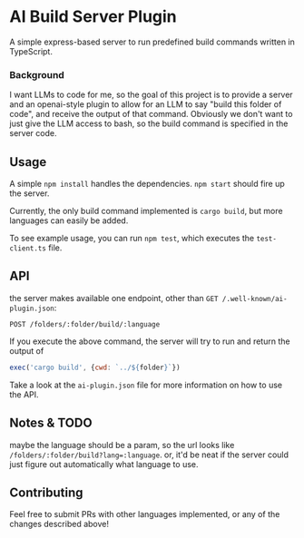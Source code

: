 # AI Build Server Plugin

A simple express-based server to run predefined build commands written in TypeScript.

### Background

I want LLMs to code for me, so the goal of this project is to provide a server and 
an openai-style plugin to allow for an LLM to say "build this folder of code", and 
receive the output of that command.  Obviously we don't want to just give the LLM 
access to bash, so the build command is specified in the server code.

## Usage

A simple `npm install` handles the dependencies.  `npm start` should fire up the server.

Currently, the only build command implemented is `cargo build`, 
but more languages can easily be added.

To see example usage, you can run `npm test`, which executes the `test-client.ts` file.

## API

the server makes available one endpoint, other than `GET /.well-known/ai-plugin.json`:

```http
POST /folders/:folder/build/:language
```

If you execute the above command, the server will try to run and return the output of

```js
exec('cargo build', {cwd: `../${folder}`})
```

Take a look at the `ai-plugin.json` file for more information on how to use the API.

## Notes & TODO

maybe the language should be a param, so the url looks like `/folders/:folder/build?lang=:language`.
or, it'd be neat if the server could just figure out automatically what language to use.

## Contributing

Feel free to submit PRs with other languages implemented, or any of the changes described above!
